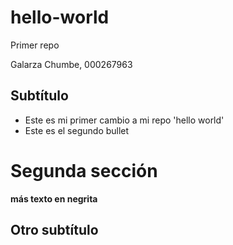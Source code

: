 # hello-world
Primer repo

Galarza Chumbe, 000267963

## Subtítulo

-  Este es mi primer cambio a mi repo 'hello world'
-  Este es el segundo bullet

# Segunda sección 

**más texto en negrita**

## Otro subtítulo
